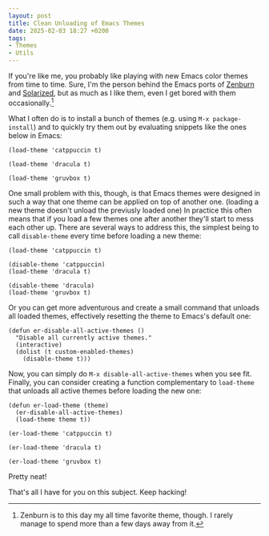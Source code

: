 ```yaml
---
layout: post
title: Clean Unloading of Emacs Themes
date: 2025-02-03 18:27 +0200
tags:
- Themes
- Utils
---
```


If you're like me, you probably like playing with new Emacs color themes from
time to time.  Sure, I'm the person behind the Emacs ports of
[Zenburn](https://github.com/bbatsov/zenburn-emacs) and
[Solarized](https://github.com/bbatsov/solarized-emacs), but as much as I like
them, even I get bored with them occasionally.[^1]

What I often do is to install a bunch of themes (e.g. using `M-x
package-install`) and to quickly try them out by evaluating snippets like the
ones below in Emacs:

```emacs-lisp
(load-theme 'catppuccin t)

(load-theme 'dracula t)

(load-theme 'gruvbox t)
```

One small problem with this, though, is that Emacs themes were designed in such
a way that one theme can be applied on top of another one. (loading a new theme
doesn't unload the previusly loaded one) In practice this often means that if you load
a few themes one after another they'll start to mess each other up. There are
several ways to address this, the simplest being to call `disable-theme` every
time before loading a new theme:

```emacs-lisp
(load-theme 'catppuccin t)

(disable-theme 'catppuccin)
(load-theme 'dracula t)

(disable-theme 'dracula)
(load-theme 'gruvbox t)
```

Or you can get more adventurous and create a small command that unloads all loaded themes, effectively
resetting the theme to Emacs's default one:

```emacs-lisp
(defun er-disable-all-active-themes ()
  "Disable all currently active themes."
  (interactive)
  (dolist (t custom-enabled-themes)
    (disable-theme t)))
```

Now, you can simply do `M-x disable-all-active-themes` when you see
fit. Finally, you can consider creating a function complementary to `load-theme`
that unloads all active themes before loading the new one:

```emacs-lisp
(defun er-load-theme (theme)
  (er-disable-all-active-themes)
  (load-theme theme t))

(er-load-theme 'catppuccin t)

(er-load-theme 'dracula t)

(er-load-theme 'gruvbox t)
```

Pretty neat!

That's all I have for you on this subject. Keep hacking!

[^1]: Zenburn is to this day my all time favorite theme, though. I rarely manage to spend more than a few days away from it.
